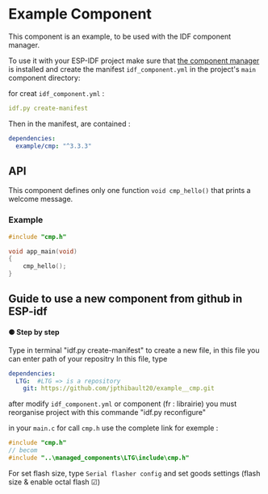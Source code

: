 # Example Component

This component is an example, to be used with the IDF component manager.

To use it with your ESP-IDF project make sure that [the component manager](https://pypi.org/project/idf-component-manager/) is installed and create the manifest `idf_component.yml` in the project's `main` component directory:

for creat `idf_component.yml` :

```yaml
idf.py create-manifest
```

Then in the manifest, are contained :

```yaml
dependencies:
  example/cmp: "^3.3.3"
```

## API

This component defines only one function `void cmp_hello()` that prints a welcome message.

### Example

```C
#include "cmp.h"

void app_main(void)
{
    cmp_hello();
}
```
## Guide to use a new component from github in ESP-idf

#### ⚈ Step by step

Type in terminal "idf.py create-manifest" to create a new file, in this file you can enter path of your repositry
In this file, type

```yaml
dependencies:
  LTG:  #LTG => is a repository
    git: https://github.com/jpthibault20/example__cmp.git
```

after modify `idf_component.yml` or component (fr : librairie) you must reorganise project with this commande "idf.py reconfigure"


in your `main.c` for call `cmp.h` use the complete link for exemple :

```C
#include "cmp.h"
// becom 
#include "..\managed_components\LTG\include\cmp.h"
```

For set flash size, type `Serial flasher config` and set goods settings (flash size & enable octal flash ☑)
